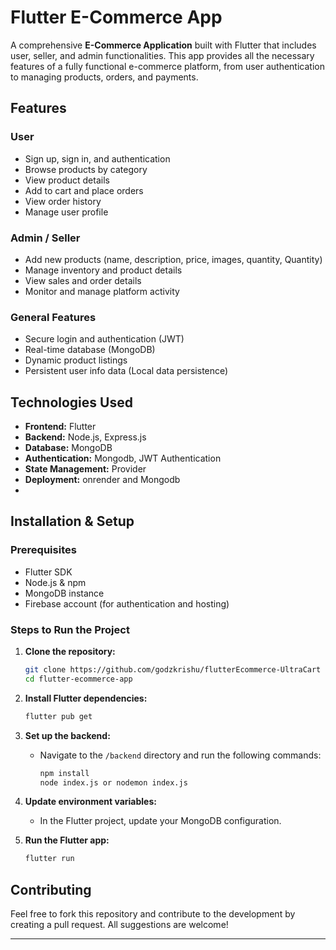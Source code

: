# Flutter E-Commerce App

A comprehensive **E-Commerce Application** built with Flutter that includes user, seller, and admin functionalities. This app provides all the necessary features of a fully functional e-commerce platform, from user authentication to managing products, orders, and payments.

## Features

### User
- Sign up, sign in, and authentication
- Browse products by category
- View product details
- Add to cart and place orders
- View order history
- Manage user profile

### Admin / Seller
- Add new products (name, description, price, images, quantity, Quantity)
- Manage inventory and product details
- View sales and order details
- Monitor and manage platform activity

### General Features
- Secure login and authentication (JWT)
- Real-time database (MongoDB)
- Dynamic product listings
- Persistent user info data (Local data persistence)

## Technologies Used
- **Frontend:** Flutter
- **Backend:** Node.js, Express.js
- **Database:** MongoDB
- **Authentication:** Mongodb, JWT Authentication
- **State Management:** Provider
- **Deployment:** onrender and Mongodb
- 
## Installation & Setup
### Prerequisites
- Flutter SDK
- Node.js & npm
- MongoDB instance
- Firebase account (for authentication and hosting)

### Steps to Run the Project
1. **Clone the repository:**
   ```bash
   git clone https://github.com/godzkrishu/flutterEcommerce-UltraCart
   cd flutter-ecommerce-app
   ```
2. **Install Flutter dependencies:**
   ```bash
   flutter pub get
   ```
3. **Set up the backend:**
   - Navigate to the `/backend` directory and run the following commands:
     ```bash
     npm install
     node index.js or nodemon index.js
     ```
4. **Update environment variables:**
   - In the Flutter project, update your MongoDB configuration.

5. **Run the Flutter app:**
   ```bash
   flutter run
   ```

## Contributing
Feel free to fork this repository and contribute to the development by creating a pull request. All suggestions are welcome!

---

